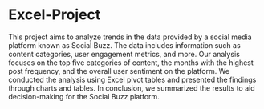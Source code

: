 # Excel-Project
This project aims to analyze trends in the data provided by a social media platform known as Social Buzz. The data includes information such as content categories, user engagement metrics, and more. Our analysis focuses on the top five categories of content, the months with the highest post frequency, and the overall user sentiment on the platform. We conducted the analysis using Excel pivot tables and presented the findings through charts and tables. In conclusion, we summarized the results to aid decision-making for the Social Buzz platform.





